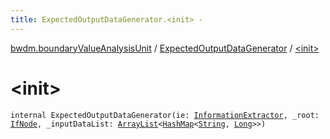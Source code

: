 ```yaml
---
title: ExpectedOutputDataGenerator.<init> - 
---
```


[bwdm.boundaryValueAnalysisUnit](../index.html) / [ExpectedOutputDataGenerator](index.html) / [&lt;init&gt;](./-init-.html)

# &lt;init&gt;

`internal ExpectedOutputDataGenerator(ie: `[`InformationExtractor`](../../bwdm.information-store/-information-extractor/index.html)`, _root: `[`IfNode`](../../bwdm.information-store/-if-node/index.html)`, _inputDataList: `[`ArrayList`](http://docs.oracle.com/javase/6/docs/api/java/util/ArrayList.html)`<`[`HashMap`](http://docs.oracle.com/javase/6/docs/api/java/util/HashMap.html)`<`[`String`](https://kotlinlang.org/api/latest/jvm/stdlib/kotlin/-string/index.html)`, `[`Long`](https://kotlinlang.org/api/latest/jvm/stdlib/kotlin/-long/index.html)`>>)`